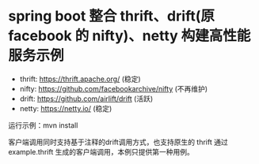 # spring boot 整合 thrift、drift(原facebook 的 nifty)、netty 构建高性能服务示例

* thrift: https://thrift.apache.org/ (稳定)
* nifty: https://github.com/facebookarchive/nifty (不再维护)
* drift: https://github.com/airlift/drift (活跃)
* netty: https://netty.io/ (稳定)


运行示例：mvn install

客户端调用同时支持基于注释的drift调用方式，也支持原生的 thrift 通过 example.thrift 生成的客户端调用，本例只提供第一种用例。